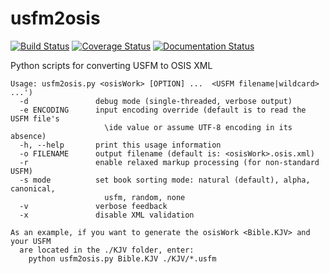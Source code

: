usfm2osis
=========

[![Build Status](https://travis-ci.org/chrislit/usfm2osis.svg)](https://travis-ci.org/chrislit/usfm2osis)
[![Coverage Status](https://coveralls.io/repos/chrislit/usfm2osis/badge.svg)](https://coveralls.io/r/chrislit/usfm2osis)
[![Documentation Status](https://readthedocs.org/projects/usfm2osis/badge/?version=latest)](https://usfm2osis.readthedocs.org/en/latest/)

Python scripts for converting USFM to OSIS XML

    Usage: usfm2osis.py <osisWork> [OPTION] ...  <USFM filename|wildcard> ...')
      -d               debug mode (single-threaded, verbose output)
      -e ENCODING      input encoding override (default is to read the USFM file's
                         \ide value or assume UTF-8 encoding in its absence)
      -h, --help       print this usage information
      -o FILENAME      output filename (default is: <osisWork>.osis.xml)
      -r               enable relaxed markup processing (for non-standard USFM)
      -s mode          set book sorting mode: natural (default), alpha, canonical,
                         usfm, random, none
      -v               verbose feedback
      -x               disable XML validation

    As an example, if you want to generate the osisWork <Bible.KJV> and your USFM
      are located in the ./KJV folder, enter:
        python usfm2osis.py Bible.KJV ./KJV/*.usfm
